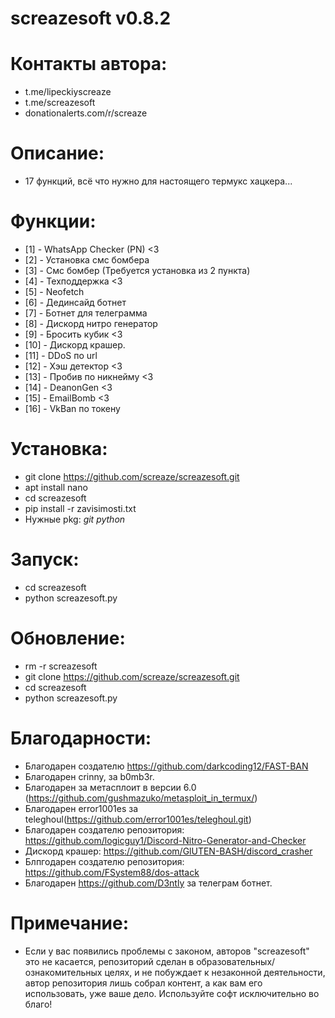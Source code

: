 # screazesoft v0.8.2
# Контакты автора:
- t.me/lipeckiyscreaze
- t.me/screazesoft
- donationalerts.com/r/screaze
# Описание:
- 17 функций, всё что нужно для настоящего термукс хацкера...
# Функции:
- [1] - WhatsApp Checker (PN) <3
- [2] - Установка смс бомбера
- [3] - Смс бомбер (Требуется установка из 2 пункта)
- [4] - Техподдержка <3
- [5] - Neofetch
- [6] - Дединсайд ботнет
- [7] - Ботнет для телеграмма
- [8] - Дискорд нитро генератор
- [9] - Бросить кубик <3
- [10] - Дискорд крашер.
- [11] - DDoS по url
- [12] - Хэш детектор <3
- [13] - Пробив по никнейму <3
- [14] - DeanonGen <3 
- [15] - EmailBomb <3
- [16] - VkBan по токену
# Установка:
- git clone https://github.com/screaze/screazesoft.git
- apt install nano
- cd screazesoft
- pip install -r zavisimosti.txt
- Нужные pkg: *git* *python*
# Запуск:
- cd screazesoft
- python screazesoft.py
# Обновление:
- rm -r screazesoft
- git clone https://github.com/screaze/screazesoft.git
- cd screazesoft
- python screazesoft.py
# Благодарности:
- Благодарен создателю https://github.com/darkcoding12/FAST-BAN
- Благодарен crinny, за b0mb3r.
- Благодарен за метасплоит в версии 6.0 (https://github.com/gushmazuko/metasploit_in_termux/)
- Благодарен error1001es за teleghoul(https://github.com/error1001es/teleghoul.git)
- Благодарен создателю репозитория: https://github.com/logicguy1/Discord-Nitro-Generator-and-Checker
- Дискорд крашер: https://github.com/GlUTEN-BASH/discord_crasher
- Блпгодарен создателю репозитория: https://github.com/FSystem88/dos-attack
- Благодарен https://github.com/D3ntly за телеграм ботнет.
# Примечание:
- Если у вас появились проблемы с законом, авторов "screazesoft" это не касается, репозиторий сделан в образовательных/ознакомительных целях, и не побуждает к незаконной деятельности, автор репозитория лишь собрал контент, а как вам его использовать, уже ваше дело. Используйте софт исключительно во благо!

